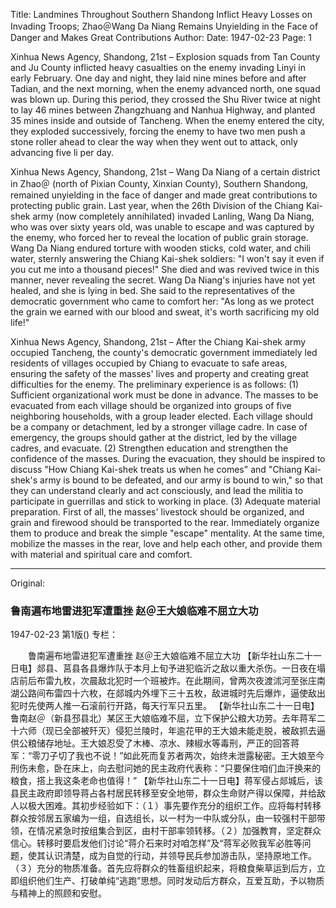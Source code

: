 Title: Landmines Throughout Southern Shandong Inflict Heavy Losses on Invading Troops; Zhao＠Wang Da Niang Remains Unyielding in the Face of Danger and Makes Great Contributions
Author:
Date: 1947-02-23
Page: 1

Xinhua News Agency, Shandong, 21st – Explosion squads from Tan County and Ju County inflicted heavy casualties on the enemy invading Linyi in early February. One day and night, they laid nine mines before and after Tadian, and the next morning, when the enemy advanced north, one squad was blown up. During this period, they crossed the Shu River twice at night to lay 46 mines between Zhangzhuang and Nanhua Highway, and planted 35 mines inside and outside of Tancheng. When the enemy entered the city, they exploded successively, forcing the enemy to have two men push a stone roller ahead to clear the way when they went out to attack, only advancing five li per day.

Xinhua News Agency, Shandong, 21st – Wang Da Niang of a certain district in Zhao＠ (north of Pixian County, Xinxian County), Southern Shandong, remained unyielding in the face of danger and made great contributions to protecting public grain. Last year, when the 26th Division of the Chiang Kai-shek army (now completely annihilated) invaded Lanling, Wang Da Niang, who was over sixty years old, was unable to escape and was captured by the enemy, who forced her to reveal the location of public grain storage. Wang Da Niang endured torture with wooden sticks, cold water, and chili water, sternly answering the Chiang Kai-shek soldiers: "I won't say it even if you cut me into a thousand pieces!" She died and was revived twice in this manner, never revealing the secret. Wang Da Niang's injuries have not yet healed, and she is lying in bed. She said to the representatives of the democratic government who came to comfort her: "As long as we protect the grain we earned with our blood and sweat, it's worth sacrificing my old life!"

Xinhua News Agency, Shandong, 21st – After the Chiang Kai-shek army occupied Tancheng, the county's democratic government immediately led residents of villages occupied by Chiang to evacuate to safe areas, ensuring the safety of the masses' lives and property and creating great difficulties for the enemy. The preliminary experience is as follows: (1) Sufficient organizational work must be done in advance. The masses to be evacuated from each village should be organized into groups of five neighboring households, with a group leader elected. Each village should be a company or detachment, led by a stronger village cadre. In case of emergency, the groups should gather at the district, led by the village cadres, and evacuate. (2) Strengthen education and strengthen the confidence of the masses. During the evacuation, they should be inspired to discuss "How Chiang Kai-shek treats us when he comes" and "Chiang Kai-shek's army is bound to be defeated, and our army is bound to win," so that they can understand clearly and act consciously, and lead the militia to participate in guerrillas and stick to working in place. (3) Adequate material preparation. First of all, the masses' livestock should be organized, and grain and firewood should be transported to the rear. Immediately organize them to produce and break the simple "escape" mentality. At the same time, mobilize the masses in the rear, love and help each other, and provide them with material and spiritual care and comfort.



<hr /> 

Original: 


### 鲁南遍布地雷进犯军遭重挫  赵＠王大娘临难不屈立大功

1947-02-23
第1版()
专栏：

　　鲁南遍布地雷进犯军遭重挫
    赵＠王大娘临难不屈立大功
    【新华社山东二十一日电】郯县、莒县各县爆炸队于本月上旬予进犯临沂之敌以重大杀伤。一日夜在塌店前后布雷九枚，次晨敌北犯时一个班被炸。在此期间，曾两次夜渡沭河至张庄南湖公路间布雷四十六枚，在郯城内外埋下三十五枚，敌进城时先后爆炸，逼使敌出犯时先使两人推一石滚前行开路，每天行军只五里。
    【新华社山东二十一日电】鲁南赵＠（新县邳县北）某区王大娘临难不屈，立下保护公粮大功劳。去年蒋军二十六师（现已全部被歼灭）侵犯兰陵时，年逾花甲的王大娘未能走脱，被敌抓去逼供公粮储存地址。王大娘忍受了木棒、凉水、辣椒水等毒刑，严正的回答蒋军：“零刀子切了我也不说！”如此死而复苏者两次，始终未泄露秘密。王大娘至今刑伤未愈，卧在床上，向去慰问她的民主政府代表称：“只要保住咱们血汗换来的粮食，搭上我这条老命也值得！”
    【新华社山东二十一日电】蒋军侵占郯城后，该县民主政府即领导蒋占各村居民转移至安全地带，群众生命财产得以保障，并给敌人以极大困难。其初步经验如下：（１）事先要作充分的组织工作。应将每村转移群众按邻居五家编为一组，自选组长，以一村为一中队或分队，由一较强村干部带领，在情况紧急时按组集合到区，由村干部率领转移。（２）加强教育，坚定群众信心。转移时要启发他们讨论“蒋介石来时对咱怎样”及“蒋军必败我军必胜等问题，使其认识清楚，成为自觉的行动，并领导民兵参加游击队，坚持原地工作。（３）充分的物质准备。首先应将群众的牲畜组织起来，将粮食柴草运到后方，立即组织他们生产、打破单纯“逃跑”思想。同时发动后方群众，互爱互助，予以物质与精神上的照顾和安慰。
